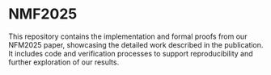 # NMF2025
This repository contains the implementation and formal proofs from our NFM2025 paper, showcasing the detailed work described in the publication. It includes code and verification processes to support reproducibility and further exploration of our results.

